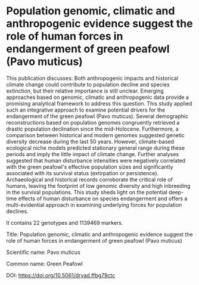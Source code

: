 # Population genomic, climatic and anthropogenic evidence suggest the role of human forces in endangerment of green peafowl (Pavo muticus)

This publication discusses: Both anthropogenic impacts and historical climate change could contribute to population decline and species extinction, but their relative importance is still unclear. Emerging approaches based on genomic, climatic and anthropogenic data provide a promising analytical framework to address this question. This study applied such an integrative approach to examine potential drivers for the endangerment of the green peafowl (Pavo muticus). Several demographic reconstructions based on population genomes congruently retrieved a drastic population declination since the mid-Holocene. Furthermore, a comparison between historical and modern genomes suggested genetic diversity decrease during the last 50 years. However, climate-based ecological niche models predicted stationary general range during these periods and imply the little impact of climate change. Further analyses suggested that human disturbance intensities were negatively correlated with the green peafowl's effective population sizes and significantly associated with its survival status (extirpation or persistence). Archaeological and historical records corroborate the critical role of humans, leaving the footprint of low genomic diversity and high inbreeding in the survival populations. This study sheds light on the potential deep-time effects of human disturbance on species endangerment and offers a multi-evidential approach in examining underlying forces for population declines.

It contains 22 genotypes and 1139469 markers.

Title: Population genomic, climatic and anthropogenic evidence suggest the role of human forces in endangerment of green peafowl (Pavo muticus)

Scientific name: Pavo muticus

Common name: Green Peafowl

DOI: https://doi.org/10.5061/dryad.ffbg79ctc


